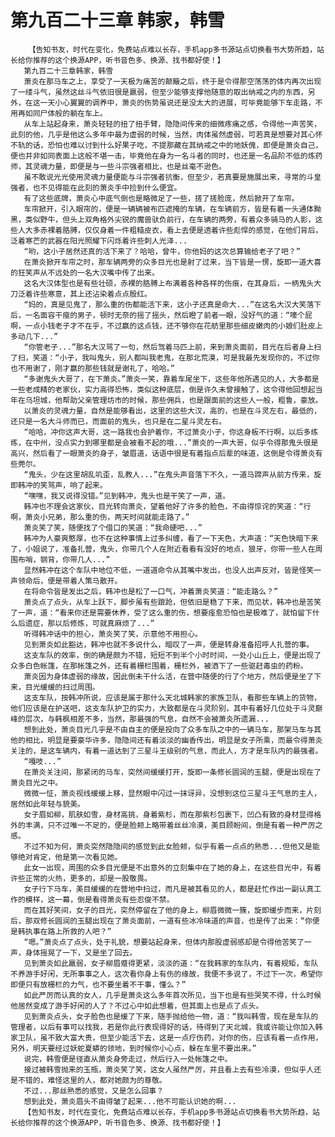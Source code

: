 # 第九百二十三章 韩家，韩雪
        【告知书友，时代在变化，免费站点难以长存，手机app多书源站点切换看书大势所趋，站长给你推荐的这个换源APP，听书音色多、换源、找书都好使！】
       第九百二十三章韩家，韩雪
       萧炎在那马车之上，享受了一天极为痛苦的颠簸之后，终于是令得那空荡荡的体内再次出现了一缕斗气，虽然这丝斗气依旧很是羸弱，但至少能够支撑他随意的取出纳戒之内的东西，另外，在这一天小心翼翼的调养中，萧炎的伤势虽说还是没太大的进展，可毕竟能够下车走路，不用再如同尸体般的躺在车上。
       从车上站起身来，萧炎轻轻的扭了扭手臂，隐隐间传来的细微疼痛之感，令得他一声苦笑，此刻的他，几乎是他这么多年中最为虚弱的时候，当然，肉体虽然虚弱，可若真是想要对其心怀不轨的话，恐怕也难以讨到什么好果子吃，不提那藏在其纳戒之中的地妖傀，即便是萧炎自己，便也并非如同表面上这般不堪一击，毕竟他在身为一名斗者的同时，也还是一名品阶不低的炼药师，其灵魂力量，即便是与一些斗宗强者相比，也是丝毫不逊色。
       虽不敢说光光使用灵魂力量便能与斗宗强者抗衡，但至少，若真要是施展出来，寻常的斗皇强者，也不见得能在此刻的萧炎手中捡到什么便宜。
       有了这些底牌，萧炎心中底气倒也是略微足了一些，搓了搓脸庞，然后掀开了车帘。
       车帘掀开，引入眼帘的，便是一辆辆被布匹遮掩的车辆，在车辆前方，皆是有着一头通体黝黑，类似野牛，但头上双角格外尖锐的魔兽驮负前行，在车辆的两旁，有着众多骑马的人影，这些人大多赤裸着胳膊，仅仅身着一件粗糙皮衣，看上去便是透着许些彪悍的感觉，在他们背后，泛着寒芒的武器在阳光照耀下闪烁着许些刺人光泽...
       “哟，这小子居然还真的活下来了？哈哈，曾牛，你他妈的这次总算输给老子了吧？”
       在萧炎掀开车帘之时，那车辆两旁的众多目光也是射了过来，当下皆是一愣，旋即一道大喜的狂笑声从不远处的一名大汉嘴中传了出来。
       这名大汉体型也是有些壮硕，赤裸的胳膊上布满着各种各样的伤痕，在其身后，一柄鬼头大刀泛着许些寒意，其上还沾染着点点殷红。
       “妈的，真是见鬼了，那么重的伤都能活下来，这小子还真是命大...”在这名大汉大笑落下后，一名面容干瘦的男子，顿时无奈的摇了摇头，然后瞪了前者一眼，没好气的道：“嚎个屁啊，一点小钱老子才不在乎，不过赢的这点钱，还不够你在花舫里那些细皮嫩肉的小娘们肚皮上多动几下...”
       “你管老子...”那名大汉骂了一句，然后驾着马匹上前，来到萧炎面前，目光在后者身上扫了扫，笑道：“小子，我叫鬼头，别人都叫我老鬼，在那北荒漠，可是我最先发现你的，不过你也不用谢了，刚才赢的那些钱就是谢礼了，哈哈。”
       “多谢鬼头大哥了，在下萧炎。”萧炎一笑，靠着车尾坐下，这些年他所遇见的人，大多都是一些老成精的老家伙，实力高得恐怖，类似这种底层，倒是许久未曾接触了，这令得他回想起当年在乌坦城，他帮助父亲管理坊市的时候，那些佣兵，也是跟面前的这些人一般，粗鲁，豪放。
       以萧炎的灵魂力量，自然是能够看出，这里的这些大汉，高的，也是在斗灵左右，最低的，还只是一名大斗师而已，而面前的鬼头，也只是在二星斗灵左右。
       “哈哈，冲你这声大哥，这一路我也会护着你，不过萧炎小子，你这身板不行啊，以后多练练，在中州，没点实力到哪里都是会被看不起的哦...”萧炎的一声大哥，似乎令得那鬼头很是高兴，然后看了一眼萧炎的身子，皱眉道，话语中很是有着指点后辈的味道，这倒是令得萧炎有些莞尔。
       “鬼头，少在这里胡乱叽歪，乱教人...”在鬼头声音落下不久，一道马蹄声从前方传来，旋即韩冲的笑骂声，响了起来。
       “嘿嘿，我又说得没错。”见到韩冲，鬼头也是干笑了一声，道。
       韩冲也不理会这家伙，目光转向萧炎，望着他好了许多的脸色，不由得惊诧的笑道：“行啊，萧炎小兄弟，那么重的伤，两天时间就能走路了。”
       萧炎笑了笑，随便找了个借口的笑道：“我命硬吧...”
       韩冲为人豪爽憨厚，也不在这种事情上过多纠缠，看了一下天色，大声道：“天色快暗下来了，小姐说了，准备扎营，鬼头，你带几个人在附近看看有没好的地点，狼牙，你带一些人在周围布哨，钢背，你带几人...”
       显然韩冲在这个车队中地位不低，一道道命令从其嘴中发出，也没人出声反对，皆是怪笑一声领命后，便是带着人策马散开。
       在将命令皆是发出之后，韩冲也是松了一口气，冲着萧炎笑道：“能走路么？”
       萧炎点了点头，从车上跃下，脚步虽有些踉跄，但依旧是稳了下来，而见状，韩冲也是苦笑了一声，道：“看来你还是需要休养，受了这么重的伤，想要痊愈恐怕也是极难了，就怕留下什么后遗症，那以后修炼，可就真麻烦了...”
       听得韩冲话中的担心，萧炎笑了笑，示意他不用担心。
       见到萧炎如此豁达，韩冲也就不多说什么，暗叹了一声，便是转身准备招呼人扎营的事。
       这支车队的效率，倒的确是颇为不错，短短不到半个小时时间，一处小山丘上，便是出现了众多白色帐篷，在那帐篷之外，还有着栅栏围着，栅栏外，被洒下了一些驱赶毒虫的药粉。
       萧炎因为身体虚弱的缘故，因此倒未干什么活，在营中随便的行了个地方，然后便是坐了下来，目光缓缓的扫过周围。
       这支车队，按韩冲所说，应该是属于那什么天北城韩家的家族卫队，看那些车辆上的货物，他们应该是在护送吧，这支车队护卫的实力，大致都是在斗灵阶别，其中有着好几位处于斗灵巅峰的层次，与韩枫相差不多，当然，那最强的气息，自然不会被萧炎所遗漏...
       想到此处，萧炎目光几乎是不由自主的便是投向了众多车队之中的一辆马车，那架马车与其他的相比，明显是要豪华许多，隐隐间还有着淡淡的幽香传出，明显是女子所乘，而最令得萧炎关注的，是这车辆内，有着一道达到了三星斗王级别的气息，而此人，方才是车队内的最强者。
       “嘎吱...”
       在萧炎关注间，那紧闭的马车，突然间缓缓打开，旋即一条修长圆润的玉腿，便是出现在了萧炎目光之中。
       微微一怔，萧炎视线缓缓上移，显然眼中闪过一抹讶异，没想到这位三星斗王气息的主人，居然如此年轻与貌美。
       女子眉如柳，肌肤如雪，身材高挑，身着紫杉，而在那紫杉包裹下，凹凸有致的身材显得格外的丰满，只不过唯一不足的，便是脸颊上略带着丝丝冷漠，美目顾盼间，倒是有着一种严厉之感。
       不过不知为何，萧炎突然隐隐间的感觉到此女脸颊，似乎有着一点点的熟悉...但他又是能够绝对肯定，他是第一次看见她。
       此女一出现，周围的众多目光便是不出意外的立刻集中在了她的身上，在这些目光中，有着许些正常的火热，更多的，却是一股敬畏。
       女子行下马车，美目缓缓的在营地中扫过，而凡是被其看见的人，都是赶忙作出一副认真工作的模样，这一幕，倒是看得萧炎有些忍俊不禁。
       而在其好笑间，女子的目光，突然停留在了他的身上，柳眉微微一簇，旋即缓步而来，片刻后，那双修长圆润的玉腿出现在了萧炎面前，一道有些冰冷味道的声音，也是传了出来：“你便是韩执事在路上所救的人吧？”
       “嗯。”萧炎点了点头，处于礼貌，想要站起身来，但体内那股虚弱感却是令得他苦笑了一声，身体摇晃了一下，又是坐了回去。
       见到萧炎如此羸弱，女子柳眉蹙得更紧，淡淡的道：“在我韩家的车队内，有着规矩，车队不养游手好闲，无所事事之人，这次看你身上有伤的缘故，我便不多说了，不过下一次，希望你即便只有放栅栏的力气，也不要坐着不干事，懂么？”
       如此严厉而认真的女人，几乎是萧炎这么多年首次所见，当下也是有些哭笑不得，什么时候他居然变成了游手好闲的人了？不过心中如此想着，但其面上也是点了点头。
       见到萧炎点头，女子脸色也是缓了下来，随手抛给他一物，道：“我叫韩雪，现在是车队的管理者，以后有事可以找我，若是你此行表现得好的话，待得到了天北城，我或许能让你加入韩家卫队，虽不致大富大贵，但至少能活下去，这是一点疗伤药，对你的伤，应该有着一点作用，另外，明天要经过妖蛇夏蟒的领地，到时候你小心点，躲在车里不要出来。”
       说完，韩雪便是径直从萧炎身旁走过，然后行入一处帐篷之中。
       接过被韩雪抛来的玉瓶，萧炎笑了笑，这女人虽然严厉，并且看上去有些冷漠，但似乎人还是不错的，难怪这里的人，都对她颇为的尊敬。
       不过...那丝熟悉的感觉，又是怎么回事？
       想到此处，萧炎眉头不由得皱了起来...他不可能认识她的啊...
       【告知书友，时代在变化，免费站点难以长存，手机app多书源站点切换看书大势所趋，站长给你推荐的这个换源APP，听书音色多、换源、找书都好使！】